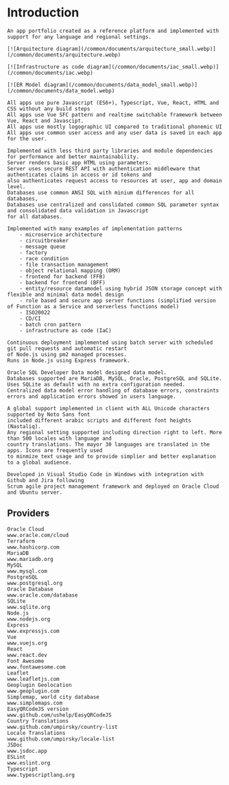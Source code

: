 # Introduction

	An app portfolio created as a reference platform and implemented with support for any language and regional settings.

	[![Arquitecture diagram](/common/documents/arquitecture_small.webp)](/common/documents/arquitecture.webp)

	[![Infrastructure as code diagram](/common/documents/iac_small.webp)](/common/documents/iac.webp)

	[![ER Model diagram](/common/documents/data_model_small.webp)](/common/documents/data_model.webp)

	All apps use pure Javascript (ES6+), Typescript, Vue, React, HTML and CSS without any build steps
	All apps use Vue SFC pattern and realtime switchable framework between Vue, React and Javascipt.
	All apps use mostly logographic UI compared to traditional phonemic UI
	All apps use common user access and any user data is saved in each app for the user.

	Implemented with less third party libraries and module dependencies for performance and better maintainability.
	Server renders basic app HTML using parameters.
	Server uses secure REST API with authentication middleware that authenticates claims in access or id tokens and 
	also authenticates request access to resources at user, app and domain level.
	Databases use common ANSI SQL with minium differences for all databases, 
	Databases use centralized and conslidated common SQL parameter syntax and consolidated data validation in Javascript 
	for all databases.

	Implemented with many examples of implementation patterns 
		- microservice architecture
		- circuitbreaker
		- message queue
		- factory
		- race condition
		- file transaction management
		- object relational mapping (ORM)
		- frontend for backend (FFB)
		- backend for frontend (BFF)
		- entity/resource datamodel using hybrid JSON storage concept with flexible and minimal data model design
		- role based and secure app server functions (simplified version of Function as a Service and serverless functions model)
		- ISO20022
		- CD/CI
		- batch cron pattern
		- infrastructure as code (IaC)

	Continuous deployment implemented using batch server with scheduled git pull requests and automatic restart 
	of Node.js using pm2 managed processes.
	Runs in Node.js using Express framework.
	
	Oracle SQL Developer Data model designed data model.
	Databases supported are MariaDB, MySQL, Oracle, PostgreSQL and SQLite. Uses SQLite as default with no extra configuration needed.
	Centralized data model error handling of database errors, constraints errors and application errors showed in users language.

	A global support implemented in client with ALL Unicode characters supported by Noto Sans font
	included different arabic scripts and different font heights (Nastaliq).
	Any regional setting supported including direction right to left. More than 500 locales with language and
	country translations. The mayor 30 languages are translated in the apps. Icons are frequently used 
	to minmize text usage and to provide simplier and better explanation to a global audience.

	Developed in Visual Studio Code in Windows with integration with Github and Jira following 
	Scrum agile project management framework and deployed on Oracle Cloud and Ubuntu server.
	
## Providers

	Oracle Cloud
	www.oracle.com/cloud
	Terraform
	www.hashicorp.com
	MariaDB
	www.mariadb.org
	MySQL
	www.mysql.com
	PostgreSQL
	www.postgresql.org
	Oracle Database
	www.oracle.com/database
	SQLite
	www.sqlite.org
	Node.js
	www.nodejs.org
	Express
	www.expressjs.com
	Vue
	www.vuejs.org
	React
	www.react.dev
	Font Awesome
	www.fontawesome.com
	Leaflet
	www.leafletjs.com
	Geoplugin Geolocation
	www.geoplugin.com
	Simplemap, world city database
	www.simplemaps.com	
	EasyQRCodeJS version
	www.github.com/ushelp/EasyQRCodeJS
	Country Translations
	www.github.com/umpirsky/country-list
	Locale Translations
	www.github.com/umpirsky/locale-list
	JSDoc
	www.jsdoc.app
	ESLint
	www.eslint.org
	Typescript
	www.typescriptlang.org